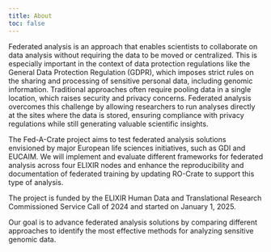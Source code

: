 ```yaml
---
title: About
toc: false
---
```



Federated analysis is an approach that enables scientists to collaborate on data analysis without requiring the data to be moved or centralized. This is especially important in the context of data protection regulations like the General Data Protection Regulation (GDPR), which imposes strict rules on the sharing and processing of sensitive personal data, including genomic information.
Traditional approaches often require pooling data in a single location, which raises security and privacy concerns. Federated analysis overcomes this challenge by allowing researchers to run analyses directly at the sites where the data is stored, ensuring compliance with privacy regulations while still generating valuable scientific insights.

The Fed-A-Crate project aims to test federated analysis solutions envisioned by major European life sciences initiatives, such as GDI and EUCAIM. We will implement and evaluate different frameworks for federated analysis across four ELIXIR nodes and enhance the reproducibility and documentation of federated training by updating RO-Crate to support this type of analysis.

The project is funded by the ELIXIR Human Data and Translational Research Commissioned Service Call of 2024 and started on January 1, 2025.

Our goal is to advance federated analysis solutions by comparing different approaches to identify the most effective methods for analyzing sensitive genomic data.